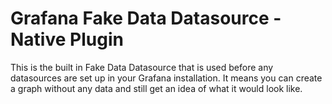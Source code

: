 # Grafana Fake Data Datasource -  Native Plugin

This is the built in Fake Data Datasource that is used before any datasources are set up in your Grafana installation. It means you can create a graph without any data and still get an idea of what it would look like.
